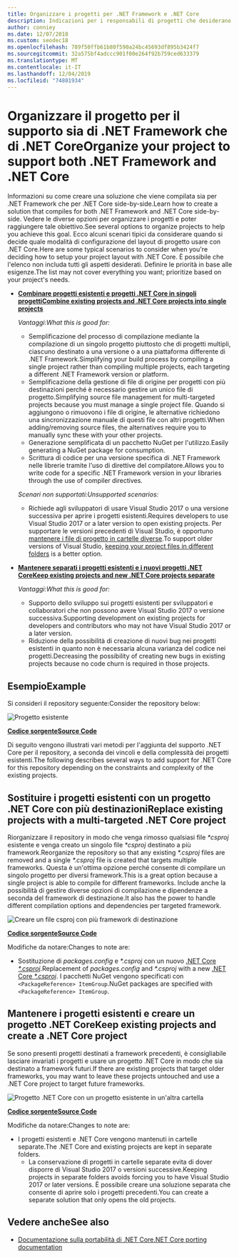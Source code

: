 ```yaml
---
title: Organizzare i progetti per .NET Framework e .NET Core
description: Indicazioni per i responsabili di progetti che desiderano compilare la propria soluzione affiancando .NET Framework e .NET Core.
author: conniey
ms.date: 12/07/2018
ms.custom: seodec18
ms.openlocfilehash: 789f50ffb61b80f590a24bc45693df895b3424f7
ms.sourcegitcommit: 32a575bf4adccc901f00e264f92b759ced633379
ms.translationtype: MT
ms.contentlocale: it-IT
ms.lasthandoff: 12/04/2019
ms.locfileid: "74801934"
---
```

# <a name="organize-your-project-to-support-both-net-framework-and-net-core"></a><span data-ttu-id="42f94-103">Organizzare il progetto per il supporto sia di .NET Framework che di .NET Core</span><span class="sxs-lookup"><span data-stu-id="42f94-103">Organize your project to support both .NET Framework and .NET Core</span></span>

<span data-ttu-id="42f94-104">Informazioni su come creare una soluzione che viene compilata sia per .NET Framework che per .NET Core side-by-side.</span><span class="sxs-lookup"><span data-stu-id="42f94-104">Learn how to create a solution that compiles for both .NET Framework and .NET Core side-by-side.</span></span> <span data-ttu-id="42f94-105">Vedere le diverse opzioni per organizzare i progetti e poter raggiungere tale obiettivo.</span><span class="sxs-lookup"><span data-stu-id="42f94-105">See several options to organize projects to help you achieve this goal.</span></span> <span data-ttu-id="42f94-106">Ecco alcuni scenari tipici da considerare quando si decide quale modalità di configurazione del layout di progetto usare con .NET Core.</span><span class="sxs-lookup"><span data-stu-id="42f94-106">Here are some typical scenarios to consider when you're deciding how to setup your project layout with .NET Core.</span></span> <span data-ttu-id="42f94-107">È possibile che l'elenco non includa tutti gli aspetti desiderati. Definire le priorità in base alle esigenze.</span><span class="sxs-lookup"><span data-stu-id="42f94-107">The list may not cover everything you want; prioritize based on your project's needs.</span></span>

- [<span data-ttu-id="42f94-108">**Combinare progetti esistenti e progetti .NET Core in singoli progetti**</span><span class="sxs-lookup"><span data-stu-id="42f94-108">**Combine existing projects and .NET Core projects into single projects**</span></span>](#replace-existing-projects-with-a-multi-targeted-net-core-project)

  <span data-ttu-id="42f94-109">*Vantaggi:*</span><span class="sxs-lookup"><span data-stu-id="42f94-109">*What this is good for:*</span></span>
  - <span data-ttu-id="42f94-110">Semplificazione del processo di compilazione mediante la compilazione di un singolo progetto piuttosto che di progetti multipli, ciascuno destinato a una versione o a una piattaforma differente di .NET Framework.</span><span class="sxs-lookup"><span data-stu-id="42f94-110">Simplifying your build process by compiling a single project rather than compiling multiple projects, each targeting a different .NET Framework version or platform.</span></span>
  - <span data-ttu-id="42f94-111">Semplificazione della gestione di file di origine per progetti con più destinazioni perché è necessario gestire un unico file di progetto.</span><span class="sxs-lookup"><span data-stu-id="42f94-111">Simplifying source file management for multi-targeted projects because you must manage a single project file.</span></span> <span data-ttu-id="42f94-112">Quando si aggiungono o rimuovono i file di origine, le alternative richiedono una sincronizzazione manuale di questi file con altri progetti.</span><span class="sxs-lookup"><span data-stu-id="42f94-112">When adding/removing source files, the alternatives require you to manually sync these with your other projects.</span></span>
  - <span data-ttu-id="42f94-113">Generazione semplificata di un pacchetto NuGet per l'utilizzo.</span><span class="sxs-lookup"><span data-stu-id="42f94-113">Easily generating a NuGet package for consumption.</span></span>
  - <span data-ttu-id="42f94-114">Scrittura di codice per una versione specifica di .NET Framework nelle librerie tramite l'uso di direttive del compilatore.</span><span class="sxs-lookup"><span data-stu-id="42f94-114">Allows you to write code for a specific .NET Framework version in your libraries through the use of compiler directives.</span></span>

  <span data-ttu-id="42f94-115">*Scenari non supportati:*</span><span class="sxs-lookup"><span data-stu-id="42f94-115">*Unsupported scenarios:*</span></span>
  - <span data-ttu-id="42f94-116">Richiede agli sviluppatori di usare Visual Studio 2017 o una versione successiva per aprire i progetti esistenti.</span><span class="sxs-lookup"><span data-stu-id="42f94-116">Requires developers to use Visual Studio 2017 or a later version to open existing projects.</span></span> <span data-ttu-id="42f94-117">Per supportare le versioni precedenti di Visual Studio, è opportuno [mantenere i file di progetto in cartelle diverse](#support-vs).</span><span class="sxs-lookup"><span data-stu-id="42f94-117">To support older versions of Visual Studio, [keeping your project files in different folders](#support-vs) is a better option.</span></span>

- <a name="support-vs"></a><span data-ttu-id="42f94-118">[**Mantenere separati i progetti esistenti e i nuovi progetti .NET Core**](#keep-existing-projects-and-create-a-net-core-project)</span><span class="sxs-lookup"><span data-stu-id="42f94-118">[**Keep existing projects and new .NET Core projects separate**](#keep-existing-projects-and-create-a-net-core-project)</span></span>

  <span data-ttu-id="42f94-119">*Vantaggi:*</span><span class="sxs-lookup"><span data-stu-id="42f94-119">*What this is good for:*</span></span>
  - <span data-ttu-id="42f94-120">Supporto dello sviluppo sui progetti esistenti per sviluppatori e collaboratori che non possono avere Visual Studio 2017 o versione successiva.</span><span class="sxs-lookup"><span data-stu-id="42f94-120">Supporting development on existing projects for developers and contributors who may not have Visual Studio 2017 or a later version.</span></span>
  - <span data-ttu-id="42f94-121">Riduzione della possibilità di creazione di nuovi bug nei progetti esistenti in quanto non è necessaria alcuna varianza del codice nei progetti.</span><span class="sxs-lookup"><span data-stu-id="42f94-121">Decreasing the possibility of creating new bugs in existing projects because no code churn is required in those projects.</span></span>

## <a name="example"></a><span data-ttu-id="42f94-122">Esempio</span><span class="sxs-lookup"><span data-stu-id="42f94-122">Example</span></span>

<span data-ttu-id="42f94-123">Si consideri il repository seguente:</span><span class="sxs-lookup"><span data-stu-id="42f94-123">Consider the repository below:</span></span>

![Progetto esistente](./media/project-structure/existing-project-structure.png)

[<span data-ttu-id="42f94-125">**Codice sorgente**</span><span class="sxs-lookup"><span data-stu-id="42f94-125">**Source Code**</span></span>](https://github.com/dotnet/samples/tree/master/framework/libraries/migrate-library/)

<span data-ttu-id="42f94-126">Di seguito vengono illustrati vari metodi per l'aggiunta del supporto .NET Core per il repository, a seconda dei vincoli e della complessità dei progetti esistenti.</span><span class="sxs-lookup"><span data-stu-id="42f94-126">The following describes several ways to add support for .NET Core for this repository depending on the constraints and complexity of the existing projects.</span></span>

## <a name="replace-existing-projects-with-a-multi-targeted-net-core-project"></a><span data-ttu-id="42f94-127">Sostituire i progetti esistenti con un progetto .NET Core con più destinazioni</span><span class="sxs-lookup"><span data-stu-id="42f94-127">Replace existing projects with a multi-targeted .NET Core project</span></span>

<span data-ttu-id="42f94-128">Riorganizzare il repository in modo che venga rimosso qualsiasi file *\*csproj* esistente e venga creato un singolo file *\*csproj* destinato a più framework.</span><span class="sxs-lookup"><span data-stu-id="42f94-128">Reorganize the repository so that any existing *\*.csproj* files are removed and a single *\*.csproj* file is created that targets multiple frameworks.</span></span> <span data-ttu-id="42f94-129">Questa è un'ottima opzione perché consente di compilare un singolo progetto per diversi framework.</span><span class="sxs-lookup"><span data-stu-id="42f94-129">This is a great option because a single project is able to compile for different frameworks.</span></span> <span data-ttu-id="42f94-130">Include anche la possibilità di gestire diverse opzioni di compilazione e dipendenze a seconda del framework di destinazione.</span><span class="sxs-lookup"><span data-stu-id="42f94-130">It also has the power to handle different compilation options and dependencies per targeted framework.</span></span>

![Creare un file csproj con più framework di destinazione](./media/project-structure/multi-targeted-project.png)

[<span data-ttu-id="42f94-132">**Codice sorgente**</span><span class="sxs-lookup"><span data-stu-id="42f94-132">**Source Code**</span></span>](https://github.com/dotnet/samples/tree/master/framework/libraries/migrate-library-csproj/)

<span data-ttu-id="42f94-133">Modifiche da notare:</span><span class="sxs-lookup"><span data-stu-id="42f94-133">Changes to note are:</span></span>

- <span data-ttu-id="42f94-134">Sostituzione di *packages.config* e *\*.csproj* con un nuovo [.NET Core *\*.csproj*](https://github.com/dotnet/samples/tree/master/framework/libraries/migrate-library-csproj/src/Car/Car.csproj).</span><span class="sxs-lookup"><span data-stu-id="42f94-134">Replacement of *packages.config* and *\*.csproj* with a new [.NET Core *\*.csproj*](https://github.com/dotnet/samples/tree/master/framework/libraries/migrate-library-csproj/src/Car/Car.csproj).</span></span> <span data-ttu-id="42f94-135">I pacchetti NuGet vengono specificati con `<PackageReference> ItemGroup`.</span><span class="sxs-lookup"><span data-stu-id="42f94-135">NuGet packages are specified with `<PackageReference> ItemGroup`.</span></span>

## <a name="keep-existing-projects-and-create-a-net-core-project"></a><span data-ttu-id="42f94-136">Mantenere i progetti esistenti e creare un progetto .NET Core</span><span class="sxs-lookup"><span data-stu-id="42f94-136">Keep existing projects and create a .NET Core project</span></span>

<span data-ttu-id="42f94-137">Se sono presenti progetti destinati a framework precedenti, è consigliabile lasciare invariati i progetti e usare un progetto .NET Core in modo che sia destinato a framework futuri.</span><span class="sxs-lookup"><span data-stu-id="42f94-137">If there are existing projects that target older frameworks, you may want to leave these projects untouched and use a .NET Core project to target future frameworks.</span></span>

![Progetto .NET Core con un progetto esistente in un'altra cartella](./media/project-structure/separate-projects-same-source.png)

[<span data-ttu-id="42f94-139">**Codice sorgente**</span><span class="sxs-lookup"><span data-stu-id="42f94-139">**Source Code**</span></span>](https://github.com/dotnet/samples/tree/master/framework/libraries/migrate-library-csproj-keep-existing/)

<span data-ttu-id="42f94-140">Modifiche da notare:</span><span class="sxs-lookup"><span data-stu-id="42f94-140">Changes to note are:</span></span>

- <span data-ttu-id="42f94-141">I progetti esistenti e .NET Core vengono mantenuti in cartelle separate.</span><span class="sxs-lookup"><span data-stu-id="42f94-141">The .NET Core and existing projects are kept in separate folders.</span></span>
  - <span data-ttu-id="42f94-142">La conservazione di progetti in cartelle separate evita di dover disporre di Visual Studio 2017 o versioni successive.</span><span class="sxs-lookup"><span data-stu-id="42f94-142">Keeping projects in separate folders avoids forcing you to have Visual Studio 2017 or later versions.</span></span> <span data-ttu-id="42f94-143">È possibile creare una soluzione separata che consente di aprire solo i progetti precedenti.</span><span class="sxs-lookup"><span data-stu-id="42f94-143">You can create a separate solution that only opens the old projects.</span></span>

## <a name="see-also"></a><span data-ttu-id="42f94-144">Vedere anche</span><span class="sxs-lookup"><span data-stu-id="42f94-144">See also</span></span>

- [<span data-ttu-id="42f94-145">Documentazione sulla portabilità di .NET Core</span><span class="sxs-lookup"><span data-stu-id="42f94-145">.NET Core porting documentation</span></span>](index.md)
